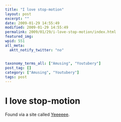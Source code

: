 ```yaml
---
title: "I love stop-motion"
layout: post
excerpt: ""
date: 2009-01-29 14:55:49
modified: 2009-01-29 14:55:49
permalink: 2009/01/29/i-love-stop-motion/index.html
featured_img: 
wpid: 551
all_meta: 
  aktt_notify_twitter: "no"
  
  
taxonomy_terms_all: ["Amusing", "Youtubery"]
post_tag: []
category: ["Amusing", "Youtubery"]
tags: post
---
```


# I love stop-motion

Found via a site called [Yeeeeee](http://yeeeeee.com/).